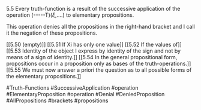 5.5 Every truth-function is a result of the successive application of the operation (-----T)($\xi$,....) to elementary propositions.

This operation denies all the propositions in the right-hand bracket and I call it the negation of these propositions.

[[5.50 (empty)]]
 [[5.51 If Xi has only one value]]
 [[5.52 If the values of]]
[[5.53 Identity of the object I express by identity of the sign and not by means of a sign of identity.]]
[[5.54 In the general propositional form, propositions occur in a proposition only as bases of the truth-operations.]]
[[5.55 We must now answer a priori the question as to all possible forms of the elementary propositions.]]

#Truth-Functions #SuccessiveApplication #operation #ElementaryProposition #operation #Denial #DeniedProposition #AllPropositions #brackets #propositions 
